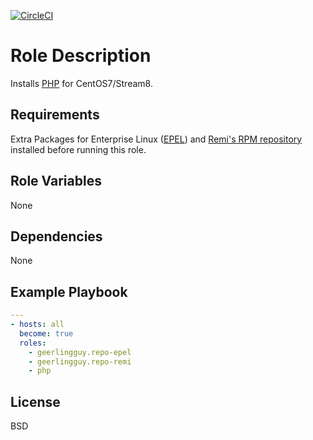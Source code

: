 [![CircleCI](https://circleci.com/gh/ansible-roles-mamono210/php/tree/main.svg?style=svg)](https://circleci.com/gh/ansible-roles-mamono210/php/tree/main)

Role Description
=========

Installs [PHP](https://www.php.net) for CentOS7/Stream8.

Requirements
------------

Extra Packages for Enterprise Linux ([EPEL](https://docs.fedoraproject.org/en-US/epel/)) and [Remi's RPM repository](https://rpms.remirepo.net) installed before running this role.

Role Variables
--------------

None

Dependencies
------------

None

Example Playbook
----------------

```YAML
---
- hosts: all
  become: true
  roles:
    - geerlingguy.repo-epel
    - geerlingguy.repo-remi
    - php
```

License
-------

BSD

